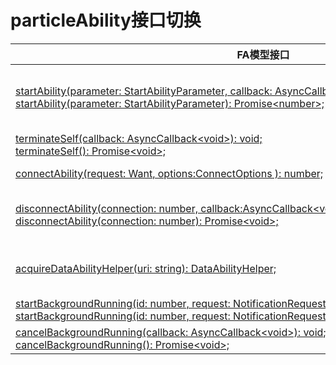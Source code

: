 # particleAbility接口切换


  | FA模型接口 | Stage模型接口对应d.ts文件 | Stage模型对应接口 | 
| -------- | -------- | -------- |
| [startAbility(parameter:&nbsp;StartAbilityParameter,&nbsp;callback:&nbsp;AsyncCallback&lt;number&gt;):&nbsp;void;](../reference/apis/js-apis-ability-particleAbility.md#particleabilitystartability)<br/>[startAbility(parameter:&nbsp;StartAbilityParameter):&nbsp;Promise&lt;number&gt;;](../reference/apis/js-apis-ability-particleAbility.md#particleabilitystartability-1) | application\ServiceExtensionContext.d.ts | [startAbility(want:&nbsp;Want,&nbsp;callback:&nbsp;AsyncCallback&lt;void&gt;):&nbsp;void;](../reference/apis/js-apis-inner-application-serviceExtensionContext.md#serviceextensioncontextstartability)<br/>[startAbility(want:&nbsp;Want,&nbsp;options:&nbsp;StartOptions,&nbsp;callback:&nbsp;AsyncCallback&lt;void&gt;):&nbsp;void;](../reference/apis/js-apis-inner-application-serviceExtensionContext.md#serviceextensioncontextstartability-2)<br/>[startAbility(want:&nbsp;Want,&nbsp;options?:&nbsp;StartOptions):&nbsp;Promise&lt;void&gt;;](../reference/apis/js-apis-inner-application-serviceExtensionContext.md#serviceextensioncontextstartability-1)<br/>[startServiceExtensionAbility(want:&nbsp;Want,&nbsp;callback:&nbsp;AsyncCallback&lt;void&gt;):&nbsp;void;](../reference/apis/js-apis-inner-application-serviceExtensionContext.md#serviceextensioncontextstartserviceextensionability)<br/>[startServiceExtensionAbility(want:&nbsp;Want):&nbsp;Promise&lt;void&gt;;](../reference/apis/js-apis-inner-application-serviceExtensionContext.md#serviceextensioncontextstartserviceextensionability-1) |
| [terminateSelf(callback:&nbsp;AsyncCallback&lt;void&gt;):&nbsp;void;](../reference/apis/js-apis-ability-particleAbility.md#particleabilityterminateself)<br/>[terminateSelf():&nbsp;Promise&lt;void&gt;;](../reference/apis/js-apis-ability-particleAbility.md#particleabilityterminateself-1) | application\ServiceExtensionContext.d.ts | [terminateSelf(callback:&nbsp;AsyncCallback&lt;void&gt;):&nbsp;void;](../reference/apis/js-apis-inner-application-serviceExtensionContext.md#serviceextensioncontextterminateself)<br/>[terminateSelf():&nbsp;Promise&lt;void&gt;;](../reference/apis/js-apis-inner-application-serviceExtensionContext.md#serviceextensioncontextterminateself-1) |
| [connectAbility(request:&nbsp;Want,&nbsp;options:ConnectOptions&nbsp;):&nbsp;number;](../reference/apis/js-apis-ability-particleAbility.md#particleabilityconnectability) | application\ServiceExtensionContext.d.ts | [connectAbility(want:&nbsp;Want,&nbsp;options:&nbsp;ConnectOptions):&nbsp;number;](../reference/apis/js-apis-inner-application-serviceExtensionContext.md#serviceextensioncontextconnectserviceextensionability)<br/>[connectServiceExtensionAbility(want:&nbsp;Want,&nbsp;options:&nbsp;ConnectOptions):&nbsp;number;](../reference/apis/js-apis-inner-application-serviceExtensionContext.md#serviceextensioncontextconnectserviceextensionability) |
| [disconnectAbility(connection:&nbsp;number,&nbsp;callback:AsyncCallback&lt;void&gt;):&nbsp;void;](../reference/apis/js-apis-ability-particleAbility.md#particleabilitydisconnectability)<br/>[disconnectAbility(connection:&nbsp;number):&nbsp;Promise&lt;void&gt;;](../reference/apis/js-apis-ability-particleAbility.md#particleabilitydisconnectability-1) | application\ServiceExtensionContext.d.ts | [disconnectAbility(connection:&nbsp;number,&nbsp;callback:AsyncCallback&lt;void&gt;):&nbsp;void;&nbsp;](../reference/apis/js-apis-inner-application-serviceExtensionContext.md#serviceextensioncontextdisconnectserviceextensionability)<br/>[disconnectAbility(connection:&nbsp;number):&nbsp;Promise&lt;void&gt;;](../reference/apis/js-apis-inner-application-serviceExtensionContext.md#serviceextensioncontextdisconnectserviceextensionability-1)<br/>[disconnectServiceExtensionAbility(connection:&nbsp;number,&nbsp;callback:&nbsp;AsyncCallback&lt;void&gt;):&nbsp;void;](../reference/apis/js-apis-inner-application-serviceExtensionContext.md#serviceextensioncontextdisconnectserviceextensionability)<br/>[disconnectServiceExtensionAbility(connection:&nbsp;number):&nbsp;Promise&lt;void&gt;;](../reference/apis/js-apis-inner-application-serviceExtensionContext.md#serviceextensioncontextdisconnectserviceextensionability-1) |
| [acquireDataAbilityHelper(uri:&nbsp;string):&nbsp;DataAbilityHelper;](../reference/apis/js-apis-ability-particleAbility.md#particleabilityacquiredataabilityhelper) | \@ohos.data.dataShare.d.ts<br/>[\@ohos.data.fileAccess.d.ts | [createDataShareHelper(context:&nbsp;Context,&nbsp;uri:&nbsp;string,&nbsp;callback:&nbsp;AsyncCallback&lt;DataShareHelper&gt;):&nbsp;void;](../reference/apis/js-apis-data-dataShare.md#datasharecreatedatasharehelper)<br/>[createDataShareHelper(context:&nbsp;Context,&nbsp;uri:&nbsp;string):&nbsp;Promise&lt;DataShareHelper&gt;;](../reference/apis/js-apis-data-dataShare.md#datasharecreatedatasharehelper-1)<br/>[createFileAccessHelper(context:&nbsp;Context):&nbsp;FileAccessHelper;](../reference/apis/js-apis-fileAccess.md#fileaccesscreatefileaccesshelper-1)<br/>[createFileAccessHelper(context:&nbsp;Context,&nbsp;wants:&nbsp;Array&lt;Want&gt;):&nbsp;FileAccessHelper;](../reference/apis/js-apis-fileAccess.md#fileaccesscreatefileaccesshelper) |
| [startBackgroundRunning(id:&nbsp;number,&nbsp;request:&nbsp;NotificationRequest,&nbsp;callback:&nbsp;AsyncCallback&lt;void&gt;):&nbsp;void;](../reference/apis/js-apis-ability-particleAbility.md#particleabilitystartbackgroundrunning)<br/>[startBackgroundRunning(id:&nbsp;number,&nbsp;request:&nbsp;NotificationRequest):&nbsp;Promise&lt;void&gt;;](../reference/apis/js-apis-ability-particleAbility.md#particleabilitystartbackgroundrunning-1) | \@ohos.resourceschedule.backgroundTaskManager.d.ts | [startBackgroundRunning(context:&nbsp;Context,&nbsp;bgMode:&nbsp;BackgroundMode,&nbsp;wantAgent:&nbsp;WantAgent,&nbsp;callback:&nbsp;AsyncCallback):&nbsp;void;](../reference/apis/js-apis-resourceschedule-backgroundTaskManager.md#backgroundtaskmanagerstartbackgroundrunning)<br/>[startBackgroundRunning(context:&nbsp;Context,&nbsp;bgMode:&nbsp;BackgroundMode,&nbsp;wantAgent:&nbsp;WantAgent):&nbsp;Promise&lt;void&gt;;](../reference/apis/js-apis-resourceschedule-backgroundTaskManager.md#backgroundtaskmanagerstartbackgroundrunning-1) |
| [cancelBackgroundRunning(callback:&nbsp;AsyncCallback&lt;void&gt;):&nbsp;void;](../reference/apis/js-apis-ability-particleAbility.md#particleabilitycancelbackgroundrunning)<br/>[cancelBackgroundRunning():&nbsp;Promise&lt;void&gt;;](../reference/apis/js-apis-ability-particleAbility.md#particleabilitycancelbackgroundrunning-1) | \@ohos.resourceschedule.backgroundTaskManager.d.ts | [stopBackgroundRunning(context:&nbsp;Context,&nbsp;callback:&nbsp;AsyncCallback):&nbsp;void;](../reference/apis/js-apis-resourceschedule-backgroundTaskManager.md#backgroundtaskmanagerstopbackgroundrunning)<br/>[stopBackgroundRunning(context:&nbsp;Context):&nbsp;Promise&lt;void&gt;;](../reference/apis/js-apis-resourceschedule-backgroundTaskManager.md#backgroundtaskmanagerstopbackgroundrunning-1) |
